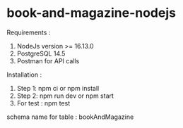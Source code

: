 # book-and-magazine-nodejs


Requirements :

1) NodeJs version >= 16.13.0
2) PostgreSQL 14.5
3) Postman for API calls

Installation :

1) Step 1: npm ci or npm install
2) Step 2: npm run dev or npm start
3) For test : npm test

schema name for table : bookAndMagazine
